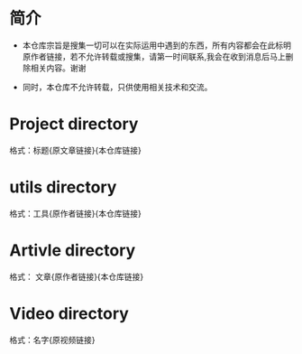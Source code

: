 # 简介

* 本仓库宗旨是搜集一切可以在实际运用中遇到的东西，所有内容都会在此标明原作者链接，若不允许转载或搜集，请第一时间联系,我会在收到消息后马上删除相关内容。谢谢

* 同时，本仓库不允许转载，只供使用相关技术和交流。

# Project directory

格式：标题{原文章链接}{本仓库链接}

# utils directory

格式：工具{原作者链接}{本仓库链接}

# Artivle directory

格式： 文章{原作者链接}{本仓库链接}

# Video directory

格式：名字{原视频链接}
